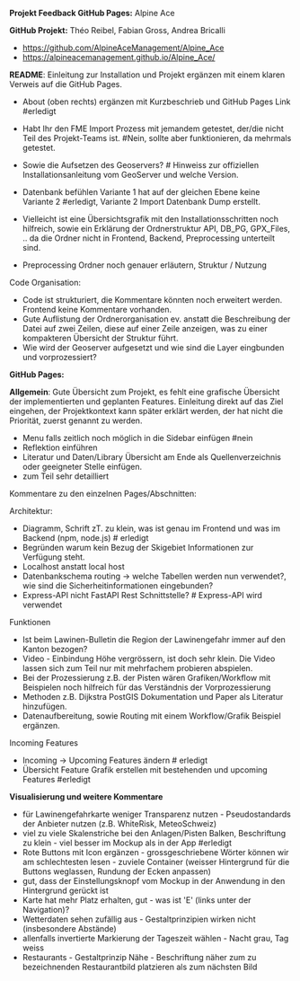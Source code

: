 **Projekt Feedback GitHub Pages:** Alpine Ace

**GitHub Projekt:** Théo Reibel, Fabian Gross, Andrea Bricalli

- https://github.com/AlpineAceManagement/Alpine_Ace
- https://alpineacemanagement.github.io/Alpine_Ace/

**README**: Einleitung zur Installation und Projekt ergänzen mit einem klaren Verweis auf die GitHub Pages.

- About (oben rechts) ergänzen mit Kurzbeschrieb und GitHub Pages Link #erledigt
- Habt Ihr den FME Import Prozess mit jemandem getestet, der/die nicht Teil des Projekt-Teams ist. #Nein, sollte aber funktionieren, da mehrmals getestet.
- Sowie die Aufsetzen des Geoservers? # Hinweiss zur offiziellen Installationsanleitung vom GeoServer und welche Version.
- Datenbank befühlen Variante 1 hat auf der gleichen Ebene keine Variante 2 #erledigt, Variante 2 Import Datenbank Dump erstellt.
- Vielleicht ist eine Übersichtsgrafik mit den Installationsschritten noch hilfreich, sowie ein Erklärung der Ordnerstruktur API, DB_PG, GPX_Files, .. da die Ordner nicht in Frontend, Backend, Preprocessing unterteilt sind.

- Preprocessing Ordner noch genauer erläutern, Struktur / Nutzung

Code Organisation:

- Code ist strukturiert, die Kommentare könnten noch erweitert werden. Frontend keine Kommentare vorhanden.
- Gute Auflistung der Ordnerorganisation ev. anstatt die Beschreibung der Datei auf zwei Zeilen, diese auf einer Zeile anzeigen, was zu einer kompakteren Übersicht der Struktur führt.
- Wie wird der Geoserver aufgesetzt und wie sind die Layer eingbunden und vorprozessiert?

**GitHub Pages:**

**Allgemein**: Gute Übersicht zum Projekt, es fehlt eine grafische Übersicht der implementierten und geplanten Features. Einleitung direkt auf das Ziel eingehen, der Projektkontext kann später erklärt werden, der hat nicht die Priorität, zuerst genannt zu werden.

- Menu falls zeitlich noch möglich in die Sidebar einfügen #nein
- Reflektion einführen
- Literatur und Daten/Library Übersicht am Ende als Quellenverzeichnis oder geeigneter Stelle einfügen.
- zum Teil sehr detailliert

Kommentare zu den einzelnen Pages/Abschnitten:

Architektur:

- Diagramm, Schrift zT. zu klein, was ist genau im Frontend und was im Backend (npm, node.js) # erledigt
- Begründen warum kein Bezug der Skigebiet Informationen zur Verfügung steht.
- Localhost anstatt local host
- Datenbankschema routing -> welche Tabellen werden nun verwendet?, wie sind die Sicherheitinformationen eingebunden?
- Express-API nicht FastAPI Rest Schnittstelle? # Express-API wird verwendet

Funktionen

- Ist beim Lawinen-Bulletin die Region der Lawinengefahr immer auf den Kanton bezogen?
- Video - Einbindung Höhe vergrössern, ist doch sehr klein. Die Video lassen sich zum Teil nur mit mehrfachem probieren abspielen.
- Bei der Prozessierung z.B. der Pisten wären Grafiken/Workflow mit Beispielen noch hilfreich für das Verständnis der Vorprozessierung
- Methoden z.B. Dijkstra PostGIS Dokumentation und Paper als Literatur hinzufügen.
- Datenaufbereitung, sowie Routing mit einem Workflow/Grafik Beispiel ergänzen.

Incoming Features

- Incoming -> Upcoming Features ändern # erledigt
- Übersicht Feature Grafik erstellen mit bestehenden und upcoming Features #erledigt

**Visualisierung und weitere Kommentare**

- für Lawinengefahrkarte weniger Transparenz nutzen - Pseudostandards der Anbieter nutzen (z.B. WhiteRisk, MeteoSchweiz)
- viel zu viele Skalenstriche bei den Anlagen/Pisten Balken, Beschriftung zu klein - viel besser im Mockup als in der App #erledigt
- Rote Buttons mit Icon ergänzen - grossgeschriebene Wörter können wir am schlechtesten lesen - zuviele Container (weisser Hintergrund für die Buttons weglassen, Rundung der Ecken anpassen)
- gut, dass der Einstellungsknopf vom Mockup in der Anwendung in den Hintergrund gerückt ist
- Karte hat mehr Platz erhalten, gut - was ist 'E' (links unter der Navigation)?
- Wetterdaten sehen zufällig aus - Gestaltprinzipien wirken nicht (insbesondere Abstände)
- allenfalls invertierte Markierung der Tageszeit wählen - Nacht grau, Tag weiss
- Restaurants - Gestaltprinzip Nähe - Beschriftung näher zum zu bezeichnenden Restaurantbild platzieren als zum nächsten Bild
